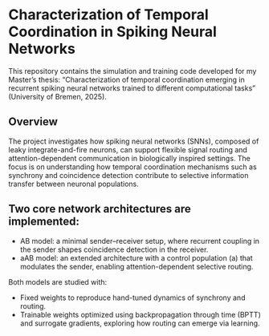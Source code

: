 # Characterization of Temporal Coordination in Spiking Neural Networks

This repository contains the simulation and training code developed for my Master’s thesis:
“Characterization of temporal coordination emerging in recurrent spiking neural networks trained to different computational tasks” (University of Bremen, 2025).

## Overview

The project investigates how spiking neural networks (SNNs), composed of leaky integrate-and-fire neurons, can support flexible signal routing and attention-dependent communication in biologically inspired settings. The focus is on understanding how temporal coordination mechanisms such as synchrony and coincidence detection contribute to selective information transfer between neuronal populations.

## Two core network architectures are implemented:

* AB model: a minimal sender–receiver setup, where recurrent coupling in the sender shapes coincidence detection in the receiver.
* aAB model: an extended architecture with a control population (a) that modulates the sender, enabling attention-dependent selective routing.

Both models are studied with:

* Fixed weights to reproduce hand-tuned dynamics of synchrony and routing.
* Trainable weights optimized using backpropagation through time (BPTT) and surrogate gradients, exploring how routing can emerge via learning.
